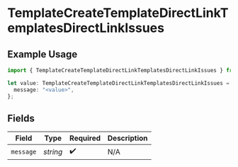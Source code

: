 # TemplateCreateTemplateDirectLinkTemplatesDirectLinkIssues

## Example Usage

```typescript
import { TemplateCreateTemplateDirectLinkTemplatesDirectLinkIssues } from "@documenso/sdk-typescript/models/errors";

let value: TemplateCreateTemplateDirectLinkTemplatesDirectLinkIssues = {
  message: "<value>",
};
```

## Fields

| Field              | Type               | Required           | Description        |
| ------------------ | ------------------ | ------------------ | ------------------ |
| `message`          | *string*           | :heavy_check_mark: | N/A                |